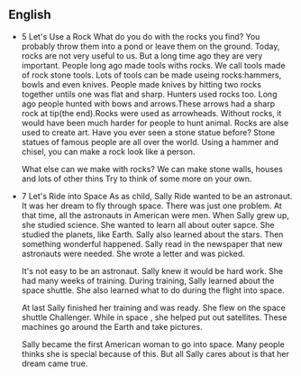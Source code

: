 ## English

- 5 Let's Use a Rock
  What do you do with the rocks you find?
  You probably throw them into a pond or leave them on the ground. Today, rocks are not
  very useful to us. But a long time ago they are very important.
  People long ago made tools withs rocks. We call tools made of rock stone tools.
  Lots of tools can be made useing rocks:hammers, bowls and even knives.
  People made knives by hitting two rocks together untils one was flat and sharp.
  Hunters used rocks too. Long ago people hunted with bows and arrows.These arrows
  had a sharp rock at tip(the end).Rocks were used as arrowheads. Without rocks, it would
  have been much harder for people to hunt animal.
  Rocks are alse used to create art. Have you ever seen a stone statue before?
  Stone statues of famous people are all over the world. Using a hammer and chisel, you can
  make a rock look like a person.

  What else can we make with rocks? We can make stone walls, houses and lots of other thins
  Try to think of some more on your own.

- 7 Let's Ride into Space
  As as child, Sally Ride wanted to be an astronaut. It was her dream to fly through space.
  There was just one problem. At that time, all the astronauts in American were men.
  When Sally grew up, she studied science. She wanted to learn all about outer sapce.
  She studied the planets, like Earth. Sally also learned about the stars.
  Then something wonderful happened. Sally read in the newspaper that new astronauts were
  needed. She wrote a letter and was picked. 

  It's not easy to be an astronaut. Sally knew it would be hard work. She had many weeks of
  training. During training, Sally learned about the space shuttle. She also learned what to do during the flight into space.

  At last Sally finished her training and was ready. She flew on the space shuttle Challenger. While in space , she helped put out satellites. These machines go around the
  Earth and take pictures.

  Sally became the first American woman to go into space. Many people thinks she is special
  because of this. But all Sally cares about is that her dream came true.
